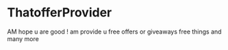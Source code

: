 # ThatofferProvider
AM hope u are good ! am provide u free offers or giveaways free things and many more
